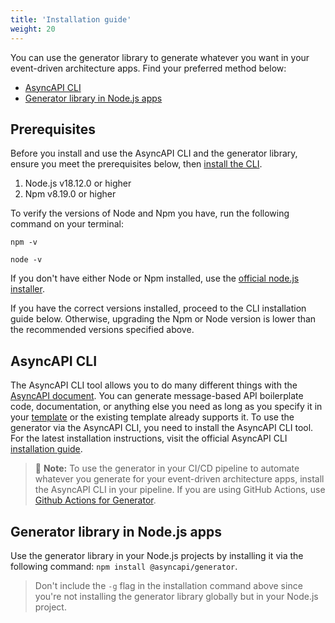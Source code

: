 ```yaml
---
title: 'Installation guide'
weight: 20
---
```


You can use the generator library to generate whatever you want in your event-driven architecture apps. Find your preferred method below:

- [AsyncAPI CLI](#asyncapi-cli)
- [Generator library in Node.js apps](#generator-library-in-nodejs-apps)

## Prerequisites

Before you install and use the AsyncAPI CLI and the generator library, ensure you meet the prerequisites below, then [install the CLI](https://www.asyncapi.com/docs/tools/cli/installation).

1. Node.js v18.12.0 or higher
2. Npm v8.19.0 or higher

To verify the versions of Node and Npm you have, run the following command on your terminal:

```
npm -v
```

```
node -v
```

If you don't have either Node or Npm installed, use the [official node.js installer](https://nodejs.org/en/download/).

If you have the correct versions installed, proceed to the CLI installation guide below. Otherwise, upgrading the Npm or Node version is lower than the recommended versions specified above.

## AsyncAPI CLI

The AsyncAPI CLI tool allows you to do many different things with the [AsyncAPI document](asyncapi-document). You can generate message-based API boilerplate code, documentation, or anything else you need as long as you specify it in your [template](template) or the existing template already supports it. To use the generator via the AsyncAPI CLI, you need to install the AsyncAPI CLI tool. For the latest installation instructions, visit the official AsyncAPI CLI [installation guide](https://www.asyncapi.com/docs/tools/cli/installation).

> :memo: **Note:** To use the generator in your CI/CD pipeline to automate whatever you generate for your event-driven architecture apps, install the AsyncAPI CLI in your pipeline. If you are using GitHub Actions, use [Github Actions for Generator](https://github.com/marketplace/actions/asyncapi-cli-action).

## Generator library in Node.js apps

Use the generator library in your Node.js projects by installing it via the following command: `npm install @asyncapi/generator`.

> Don't include the `-g` flag in the installation command above since you're not installing the generator library globally but in your Node.js project.
